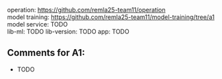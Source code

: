 operation: https://github.com/remla25-team11/operation  
model training: https://github.com/remla25-team11/model-training/tree/a1
model service: TODO  
lib-ml: TODO
lib-version: TODO
app: TODO

## Comments for A1: 
- TODO